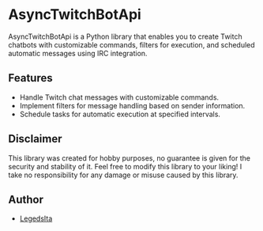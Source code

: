 # AsyncTwitchBotApi

AsyncTwitchBotApi is a Python library that enables you to create Twitch chatbots with customizable commands, filters for execution, and scheduled automatic messages using IRC integration.

## Features

- Handle Twitch chat messages with customizable commands.
- Implement filters for message handling based on sender information.
- Schedule tasks for automatic execution at specified intervals.

## Disclaimer
This library was created for hobby purposes, no guarantee is given for the security and stability of it.
Feel free to modify this library to your liking!
I take no responsibility for any damage or misuse caused by this library.

## Author
* [LegedsIta](https://github.com/LegendsIta)
